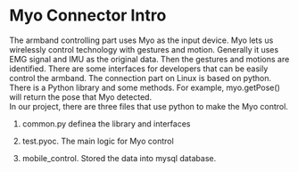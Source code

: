 Myo Connector Intro
===
The armband controlling part uses Myo as the input device. Myo lets us wirelessly control technology with gestures and motion. Generally it uses EMG signal and IMU as the original data. Then the gestures and motions are identified. There are some interfaces for developers that can be easily control the armband. The connection part on Linux is based on python. There is a Python library and some methods. For example, myo.getPose() will return the pose that Myo detected.  
In our project, there are three files that use python to make the Myo control.

1. common.py definea the library and interfaces
 
2. test.pyoc. The main logic for Myo control

3. mobile_control. Stored the data into mysql database.
